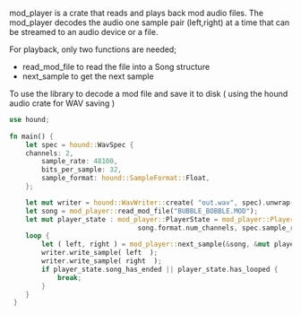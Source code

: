 mod_player is a crate that reads and plays back mod audio files. The mod_player decodes the audio one sample pair (left,right) at a time
that can be streamed to an audio device or a file. 

For playback, only two functions are needed; 
* read_mod_file to read the file into a Song structure
* next_sample to get the next sample

To use the library to decode a mod file and save it to disk ( using the hound audio crate for WAV saving ) 

```rust
use hound;
 
fn main() {
    let spec = hound::WavSpec { 
    channels: 2,
        sample_rate: 48100,
        bits_per_sample: 32,
        sample_format: hound::SampleFormat::Float,
    };

    let mut writer = hound::WavWriter::create( "out.wav", spec).unwrap();
    let song = mod_player::read_mod_file("BUBBLE_BOBBLE.MOD");
    let mut player_state : mod_player::PlayerState = mod_player::PlayerState::new( 
                                song.format.num_channels, spec.sample_rate );
    loop {
        let ( left, right ) = mod_player::next_sample(&song, &mut player_state);
        writer.write_sample( left  );
        writer.write_sample( right  );
        if player_state.song_has_ended || player_state.has_looped { 
            break;
        }
    }
 }
```